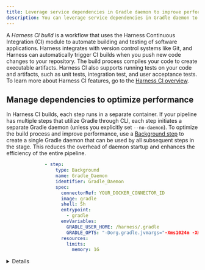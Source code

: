```yaml
---
title: Leverage service dependencies in Gradle daemon to improve performance
description: You can leverage service dependencies in Gradle daemon to improve build performance.
---
```


A *Harness CI build* is a workflow that uses the Harness Continuous Integration (CI) module to automate building and testing of software applications. Harness integrates with version control systems like Git, and Harness can automatically trigger CI builds when you push new code changes to your repository. The build process compiles your code to create executable artifacts. Harness CI also supports running tests on your code and artifacts, such as unit tests, integration test, and user acceptance tests. To learn more about Harness CI features, go to the [Harness CI overview](https://developer.harness.io/docs/continuous-integration/get-started/overview).

## Manage dependencies to optimize performance

In Harness CI builds, each step runs in a separate container. If your pipeline has multiple steps that utilize Gradle through CLI, each step initiates a separate Gradle daemon (unless you explicitly set `--no-daemon`). To optimize the build process and improve performance, use a [Background step](https://developer.harness.io/docs/continuous-integration/use-ci/manage-dependencies/background-step-settings) to create a single Gradle daemon that can be used by all subsequent steps in the stage. This reduces the overhead of daemon startup and enhances the efficiency of the entire pipeline.

```yaml
              - step:
                  type: Background
                  name: Gradle_Daemon
                  identifier: Gradle_Daemon
                  spec:
                    connectorRef: YOUR_DOCKER_CONNECTOR_ID
                    image: gradle
                    shell: Sh
                    entrypoint:
                      - gradle
                    envVariables:
                      GRADLE_USER_HOME: /harness/.gradle
                      GRADLE_OPTS: "-Dorg.gradle.jvmargs="-Xms1024m -Xmx2048m""
                    resources:
                      limits:
                        memory: 1G
```

<details>

		<summary>Deprecated: Run Grade daemon as a service dependency</summary>

The following YAML example shows a pipeline that runs a Gradle demon as a **Service Dependency**. This is now deprecated in favor of the [Background step](https://developer.harness.io/docs/continuous-integration/use-ci/manage-dependencies/background-step-settings).

When this pipeline runs, the two **Run** steps that run `gradle check` and `gradle build` don't start additional daemon processes.

```yaml
pipeline:
  name: Gradle Example
  identifier: Gradle_Example
  allowStageExecutions: false
  projectIdentifier: default
  orgIdentifier: default
  tags: {}
  properties:
    ci:
      codebase:
        connectorRef: YOUR_CODE_REPO_CONNECTOR_ID
        repoName: YOUR_CODE_REPO_NAME
        build: <+input>
  stages:
    - stage:
        name: Build Gradle
        identifier: Build_Gradle
        type: CI
        spec:
          cloneCodebase: true
          infrastructure:
            type: KubernetesDirect
            spec:
              connectorRef: YOUR_K8S_CLUSTER_CONNECTOR_ID
              namespace: YOUR_K8S_NAMESPACE
              automountServiceAccountToken: true
              nodeSelector: {}
              os: Linux
          execution:
            steps:
              - step:
                  type: Run
                  name: Check Gradle
                  identifier: Check_Gradle
                  spec:
                    connectorRef: YOUR_DOCKER_CONNECTOR_ID
                    image: gradle
                    shell: Sh
                    command: |-
                      sleep 2
                      gradle --status
                      until (gradle --status | grep -q IDLE); do echo "Waiting for Gradle daemon..."; done
                  when:
                    stageStatus: Success
                  failureStrategies: []
              - step:
                  type: RestoreCacheGCS
                  name: Get Maven Deps from GCS
                  identifier: Get_Maven_Deps_from_GCS
                  spec:
                    connectorRef: YOUR_GCR_CONNECTOR_ID
                    bucket: YOUR_GCS_BUCKET_NAME
                    key: gradle-v2
                    archiveFormat: Tar
              - step:
                  type: Run
                  name: Build Car File
                  identifier: Build_Docker_Image
                  spec:
                    connectorRef: YOUR_DOCKER_CONNECTOR_ID
                    image: gradle
                    shell: Sh
                    command: |-
                      cd complete
                      gradle build --info --stacktrace
                      ls -ltra ~/.gradle/
                    privileged: false
                    imagePullPolicy: IfNotPresent
                    runAsUser: "0"
                    resources:
                      limits:
                        memory: 1Gi
                  failureStrategies: []
              - step:
                  type: SaveCacheGCS
                  name: Save Maven Dependencies
                  identifier: Save_Maven_Dependencies
                  spec:
                    connectorRef: YOUR_GCR_CONNECTOR_ID
                    bucket: YOUR_GCS_BUCKET_NAME
                    key: gradle-v2
                    sourcePaths:
                      - /harness/.gradle
                    archiveFormat: Tar
          sharedPaths:
            - /var/run
            - /root/.gradle
          serviceDependencies:
            - identifier: Gradle_Daemon
              name: Gradle Daemon
              type: Service
              spec:
                connectorRef: YOUR_DOCKER_CONNECTOR_ID
                image: gradle
                envVariables:
                  GRADLE_USER_HOME: /harness/.gradle
                  GRADLE_OPTS: "-Dorg.gradle.jvmargs="-Xms1024m -Xmx2048m""
                entrypoint:
                  - gradle
                resources:
                  limits:
                    memory: 1G
        variables:
          - name: GRADLE_USER_HOME
            type: String
            description: ""
            value: /harness/.gradle
          - name: GRADLE_OPTS
            type: String
            description: ""
            value: "-Dorg.gradle.jvmargs="-Xms1024m -Xmx2048m""
  notificationRules: []
  variables: []
```

</details>
